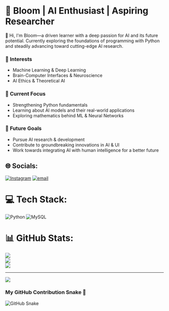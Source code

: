 
# 👾 Bloom | AI Enthusiast | Aspiring Researcher  

👋 Hi, I'm Bloom—a driven learner with a deep passion for AI and its future potential. Currently exploring the foundations of programming with Python and steadily advancing toward cutting-edge AI research.  

### 🔬 **Interests**  
- Machine Learning & Deep Learning  
- Brain-Computer Interfaces & Neuroscience  
- AI Ethics & Theoretical AI  

### 📖 **Current Focus**  
- Strengthening Python fundamentals  
- Learning about AI models and their real-world applications  
- Exploring mathematics behind ML & Neural Networks  

### 🎯 **Future Goals**  
- Pursue AI research & development  
- Contribute to groundbreaking innovations in AI & UI  
- Work towards integrating AI with human intelligence for a better future  

## 🌐 Socials:
[![Instagram](https://img.shields.io/badge/Instagram-%23E4405F.svg?logo=Instagram&logoColor=white)](https://instagram.com/_farawayworld_) [![email](https://img.shields.io/badge/Email-D14836?logo=gmail&logoColor=white)](mailto:mailsofnityaprakash@gmail.com) 

# 💻 Tech Stack:
![Python](https://img.shields.io/badge/python-3670A0?style=for-the-badge&logo=python&logoColor=ffdd54) ![MySQL](https://img.shields.io/badge/mysql-4479A1.svg?style=for-the-badge&logo=mysql&logoColor=white)
# 📊 GitHub Stats:
![](https://github-readme-stats.vercel.app/api?username=faraway-world&theme=dark&hide_border=false&include_all_commits=false&count_private=false)<br/>
![](https://nirzak-streak-stats.vercel.app/?user=faraway-world&theme=dark&hide_border=false)<br/>
![](https://github-readme-stats.vercel.app/api/top-langs/?username=faraway-world&theme=dark&hide_border=false&include_all_commits=false&count_private=false&layout=compact)

---
[![](https://visitcount.itsvg.in/api?id=faraway-world&icon=0&color=0)](https://visitcount.itsvg.in)

<!-- Proudly created with GPRM ( https://gprm.itsvg.in ) -->

### My GitHub Contribution Snake 🐍
![GitHub Snake](https://raw.githubusercontent.com/faraway-world/main/github-snake.svg)
